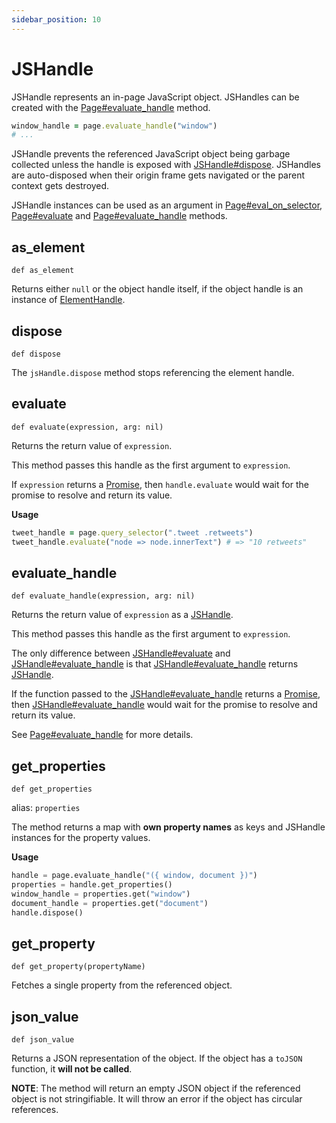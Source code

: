 ```yaml
---
sidebar_position: 10
---
```


# JSHandle


JSHandle represents an in-page JavaScript object. JSHandles can be created with the [Page#evaluate_handle](./page#evaluate_handle)
method.

```ruby
window_handle = page.evaluate_handle("window")
# ...
```

JSHandle prevents the referenced JavaScript object being garbage collected unless the handle is exposed with
[JSHandle#dispose](./js_handle#dispose). JSHandles are auto-disposed when their origin frame gets navigated or the parent context
gets destroyed.

JSHandle instances can be used as an argument in [Page#eval_on_selector](./page#eval_on_selector), [Page#evaluate](./page#evaluate) and
[Page#evaluate_handle](./page#evaluate_handle) methods.

## as_element

```
def as_element
```


Returns either `null` or the object handle itself, if the object handle is an instance of [ElementHandle](./element_handle).

## dispose

```
def dispose
```


The `jsHandle.dispose` method stops referencing the element handle.

## evaluate

```
def evaluate(expression, arg: nil)
```


Returns the return value of `expression`.

This method passes this handle as the first argument to `expression`.

If `expression` returns a [Promise](https://developer.mozilla.org/en-US/docs/Web/JavaScript/Reference/Global_Objects/Promise), then `handle.evaluate` would wait for the promise to resolve and return
its value.

**Usage**

```ruby
tweet_handle = page.query_selector(".tweet .retweets")
tweet_handle.evaluate("node => node.innerText") # => "10 retweets"
```

## evaluate_handle

```
def evaluate_handle(expression, arg: nil)
```


Returns the return value of `expression` as a [JSHandle](./js_handle).

This method passes this handle as the first argument to `expression`.

The only difference between [JSHandle#evaluate](./js_handle#evaluate) and [JSHandle#evaluate_handle](./js_handle#evaluate_handle) is that [JSHandle#evaluate_handle](./js_handle#evaluate_handle) returns [JSHandle](./js_handle).

If the function passed to the [JSHandle#evaluate_handle](./js_handle#evaluate_handle) returns a [Promise](https://developer.mozilla.org/en-US/docs/Web/JavaScript/Reference/Global_Objects/Promise), then [JSHandle#evaluate_handle](./js_handle#evaluate_handle) would wait
for the promise to resolve and return its value.

See [Page#evaluate_handle](./page#evaluate_handle) for more details.

## get_properties

```
def get_properties
```
alias: `properties`


The method returns a map with **own property names** as keys and JSHandle instances for the property values.

**Usage**

```python sync title=example_49eec7966dd7a081de100e4563b110174e5e2dc4b89959cd14894097080346dc.py
handle = page.evaluate_handle("({ window, document })")
properties = handle.get_properties()
window_handle = properties.get("window")
document_handle = properties.get("document")
handle.dispose()

```

## get_property

```
def get_property(propertyName)
```


Fetches a single property from the referenced object.

## json_value

```
def json_value
```


Returns a JSON representation of the object. If the object has a `toJSON` function, it **will not be called**.

**NOTE**: The method will return an empty JSON object if the referenced object is not stringifiable. It will throw an error if the
object has circular references.

